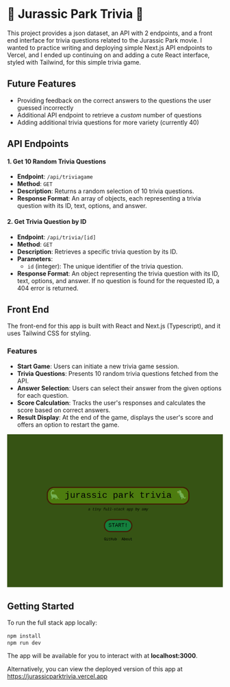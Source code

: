 # 🦕 Jurassic Park Trivia 🦖


This project provides a json dataset, an API with 2 endpoints, and a front end interface for trivia questions related to the Jurassic Park movie.  I wanted to practice writing and deploying simple Next.js API endpoints to Vercel, and I ended up continuing on and adding a cute React interface, styled with Tailwind, for this simple trivia game.

## Future Features

- Providing feedback on the correct answers to the questions the user guessed incorrectly
- Additional API endpoint to retrieve a *custom* number of questions
- Adding additional trivia questions for more variety (currently 40)

## API Endpoints

#### 1. Get 10 Random Trivia Questions

- **Endpoint**: `/api/triviagame`
- **Method**: `GET`
- **Description**: Returns a random selection of 10 trivia questions.
- **Response Format**: An array of objects, each representing a trivia question with its ID, text, options, and answer.

#### 2. Get Trivia Question by ID

- **Endpoint**: `/api/trivia/[id]`
- **Method**: `GET`
- **Description**: Retrieves a specific trivia question by its ID.
- **Parameters**:
  - `id` (integer): The unique identifier of the trivia question.
- **Response Format**: An object representing the trivia question with its ID, text, options, and answer. If no question is found for the requested ID, a 404 error is returned.

## Front End


The front-end for this app is built with React and Next.js (Typescript), and it uses Tailwind CSS for styling.

### Features

- **Start Game**: Users can initiate a new trivia game session.
- **Trivia Questions**: Presents 10 random trivia questions fetched from the API.
- **Answer Selection**: Users can select their answer from the given options for each question.
- **Score Calculation**: Tracks the user's responses and calculates the score based on correct answers.
- **Result Display**: At the end of the game, displays the user's score and offers an option to restart the game.

![homepage screenshot](homepage_screenshot.png)

## Getting Started

To run the full stack app locally:

```
npm install
npm run dev
```

The app will be available for you to interact with at **localhost:3000**.

Alternatively, you can view the deployed version of this app at https://jurassicparktrivia.vercel.app 





